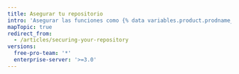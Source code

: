 ```yaml
---
title: Asegurar tu repositorio
intro: 'Asegurar las funciones como {% data variables.product.prodname_secret_scanning %} protegen los datos de tu repositorio.'
mapTopic: true
redirect_from:
  - /articles/securing-your-repository
versions:
  free-pro-team: '*'
  enterprise-server: '>=3.0'
---
```


